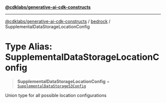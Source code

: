 [**@cdklabs/generative-ai-cdk-constructs**](../../../../README.md)

***

[@cdklabs/generative-ai-cdk-constructs](../../../../README.md) / [bedrock](../README.md) / SupplementalDataStorageLocationConfig

# Type Alias: SupplementalDataStorageLocationConfig

> **SupplementalDataStorageLocationConfig** = [`SupplementalDataStorageS3Config`](../interfaces/SupplementalDataStorageS3Config.md)

Union type for all possible location configurations

